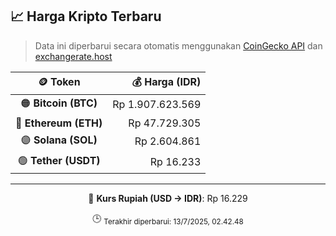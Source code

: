 

<!-- HARGA_KRIPTO -->
## 📈 Harga Kripto Terbaru

> Data ini diperbarui secara otomatis menggunakan [CoinGecko API](https://www.coingecko.com/) dan [exchangerate.host](https://exchangerate.host/)

<div align="center">

| 🪙 Token | 💰 Harga (IDR) |
|:------:|---------------:|
| 🟠 **Bitcoin (BTC)**   | Rp 1.907.623.569 |
| 🔵 **Ethereum (ETH)**  | Rp 47.729.305 |
| 🟣 **Solana (SOL)**    | Rp 2.604.861 |
| 🟢 **Tether (USDT)**   | Rp 16.233 |

---

💱 **Kurs Rupiah (USD → IDR)**: Rp 16.229

🕒 <sub>Terakhir diperbarui: 13/7/2025, 02.42.48</sub>

</div>
<!-- /HARGA_KRIPTO -->